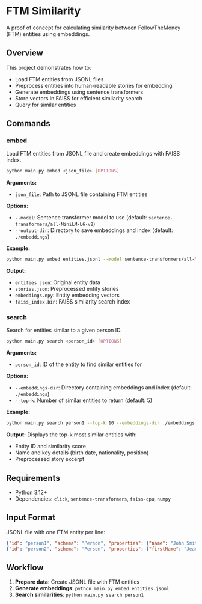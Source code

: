 # FTM Similarity

A proof of concept for calculating similarity between FollowTheMoney (FTM) entities using embeddings.

## Overview

This project demonstrates how to:
- Load FTM entities from JSONL files
- Preprocess entities into human-readable stories for embedding
- Generate embeddings using sentence transformers
- Store vectors in FAISS for efficient similarity search
- Query for similar entities

## Commands

### embed

Load FTM entities from JSONL file and create embeddings with FAISS index.

```bash
python main.py embed <json_file> [OPTIONS]
```

**Arguments:**
- `json_file`: Path to JSONL file containing FTM entities

**Options:**
- `--model`: Sentence transformer model to use (default: `sentence-transformers/all-MiniLM-L6-v2`)
- `--output-dir`: Directory to save embeddings and index (default: `./embeddings`)

**Example:**
```bash
python main.py embed entities.jsonl --model sentence-transformers/all-MiniLM-L6-v2 --output-dir ./embeddings
```

**Output:**
- `entities.json`: Original entity data
- `stories.json`: Preprocessed entity stories
- `embeddings.npy`: Entity embedding vectors
- `faiss_index.bin`: FAISS similarity search index

### search

Search for entities similar to a given person ID.

```bash
python main.py search <person_id> [OPTIONS]
```

**Arguments:**
- `person_id`: ID of the entity to find similar entities for

**Options:**
- `--embeddings-dir`: Directory containing embeddings and index (default: `./embeddings`)
- `--top-k`: Number of similar entities to return (default: 5)

**Example:**
```bash
python main.py search person1 --top-k 10 --embeddings-dir ./embeddings
```

**Output:**
Displays the top-k most similar entities with:
- Entity ID and similarity score
- Name and key details (birth date, nationality, position)
- Preprocessed story excerpt

## Requirements

- Python 3.12+
- Dependencies: `click`, `sentence-transformers`, `faiss-cpu`, `numpy`

## Input Format

JSONL file with one FTM entity per line:

```json
{"id": "person1", "schema": "Person", "properties": {"name": "John Smith", "country": "US", "nationality": "US", "birthDate": "1975-06-15", "birthPlace": "Boston, MA", "description": "Former investment banker"}}
{"id": "person2", "schema": "Person", "properties": {"firstName": "Jean", "lastName": "Dupont", "country": "FR", "nationality": "FR", "birthDate": "1982-03-22", "description": "Tech entrepreneur"}}
```

## Workflow

1. **Prepare data**: Create JSONL file with FTM entities
2. **Generate embeddings**: `python main.py embed entities.jsonl`
3. **Search similarities**: `python main.py search person1`